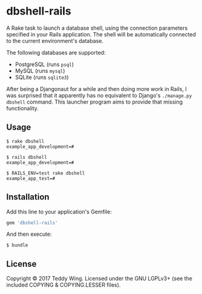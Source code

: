 dbshell-rails
=============

A Rake task to launch a database shell, using the connection parameters
specified in your Rails application. The shell will be automatically connected
to the current environment's database.

The following databases are supported:

* PostgreSQL (runs `psql`)
* MySQL (runs `mysql`)
* SQLite (runs `sqlite3`)

After being a Djangonaut for a while and then doing more work in Rails, I was
surprised that it apparently has no equivalent to Django's
`./manage.py dbshell` command. This launcher program aims to provide that
missing functionality.


## Usage

	$ rake dbshell
	example_app_development=#

	$ rails dbshell
	example_app_development=#

	$ RAILS_ENV=test rake dbshell
	example_app_test=#


## Installation

Add this line to your application's Gemfile:

``` ruby
gem 'dbshell-rails'
```

And then execute:

	$ bundle


## License
Copyright © 2017 Teddy Wing. Licensed under the GNU LGPLv3+ (see the included
COPYING & COPYING.LESSER files).
